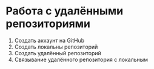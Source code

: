  # **Работа с удалёнными репозиториями**

 1. Создать аккаунт на GitHub
 2. Создать локальны репозиторий
 3. Создать удалённый репозиторий
 4. Связывание удалённого репозитория с локальным

 